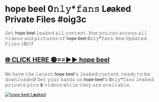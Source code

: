 # hope beel 0𝚗𝚕𝚢*𝚏𝚊𝚗𝚜 L𝙚aked Private Files #oig3c

𝙶𝚎𝚝 hope beel 𝚕𝚎𝚊𝚔𝚎𝚍 𝚊𝚕𝚕 𝚌𝚘𝚗𝚝𝚎𝚗𝚝. 𝙽𝚘𝚠 𝚢𝚘𝚞 𝚌𝚊𝚗 𝚊𝚌𝚌𝚎𝚜𝚜 𝚊𝚕𝚕 𝚟𝚒𝚍𝚎𝚘𝚜 𝚊𝚗𝚍 𝚙𝚒𝚌𝚝𝚞𝚛𝚎𝚜 𝚘𝚏 hope beel 0𝚗𝚕𝚢*𝚏𝚊𝚗𝚜. 𝙽𝚎𝚠 𝚄𝚙𝚍𝚊𝚝𝚎𝚍 𝙵𝚒𝚕𝚎𝚜 𝟸0𝟸𝟻!

<h2><a href="https://bestclip.site/hope beel" rel="nofollow">🌐 CLICK HERE 🟢==►► hope beel</a></h2>

𝚆𝚎 𝚑𝚊𝚟𝚎 𝚝𝚑𝚎 𝚕𝚊𝚝𝚎𝚜𝚝 hope beel'𝚜 𝚕𝚎𝚊𝚔𝚎𝚍 𝚌𝚘𝚗𝚝𝚎𝚗𝚝 𝚛𝚎𝚊𝚍𝚢 𝚝𝚘 𝚋𝚎 𝚍𝚘𝚠𝚗𝚕𝚘𝚊𝚍𝚎𝚍! 𝙶𝚎𝚝 𝚢𝚘𝚞𝚛 𝚑𝚊𝚗𝚍𝚜 𝚘𝚗 hope beel'𝚜 0𝚗𝚕𝚢*𝚏𝚊𝚗𝚜 𝚕𝚎𝚊𝚔𝚎𝚍 𝚙𝚛𝚒𝚟𝚊𝚝𝚎 𝚙𝚒𝚌𝚜 & 𝚟𝚒𝚍𝚎𝚘𝚜 𝚠𝚑𝚒𝚕𝚎 𝚝𝚑𝚎𝚢 𝚊𝚛𝚎 𝚊𝚟𝚊𝚒𝚕𝚊𝚋𝚕𝚎.

<p><a href="https://bestclip.site/hope beel" rel="nofollow"><img src="https://i.imgur.com/WiGg2rx.gif" alt="hope beel L𝙚aked"></a></p>
